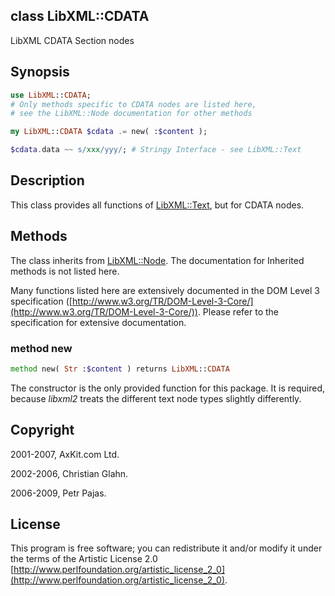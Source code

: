 class LibXML::CDATA
-------------------

LibXML CDATA Section nodes

Synopsis
--------

```raku
use LibXML::CDATA;
# Only methods specific to CDATA nodes are listed here,
# see the LibXML::Node documentation for other methods

my LibXML::CDATA $cdata .= new( :$content );

$cdata.data ~~ s/xxx/yyy/; # Stringy Interface - see LibXML::Text
```

Description
-----------

This class provides all functions of [LibXML::Text](https://libxml-raku.github.io/LibXML-raku/Text), but for CDATA nodes.

Methods
-------

The class inherits from [LibXML::Node](https://libxml-raku.github.io/LibXML-raku/Node). The documentation for Inherited methods is not listed here.

Many functions listed here are extensively documented in the DOM Level 3 specification ([http://www.w3.org/TR/DOM-Level-3-Core/](http://www.w3.org/TR/DOM-Level-3-Core/)). Please refer to the specification for extensive documentation.

### method new

```raku
method new( Str :$content ) returns LibXML::CDATA
```

The constructor is the only provided function for this package. It is required, because *libxml2* treats the different text node types slightly differently.

Copyright
---------

2001-2007, AxKit.com Ltd.

2002-2006, Christian Glahn.

2006-2009, Petr Pajas.

License
-------

This program is free software; you can redistribute it and/or modify it under the terms of the Artistic License 2.0 [http://www.perlfoundation.org/artistic_license_2_0](http://www.perlfoundation.org/artistic_license_2_0).

